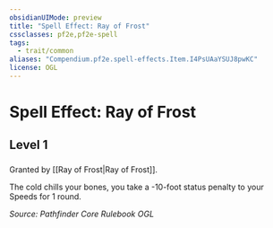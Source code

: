 ```yaml
---
obsidianUIMode: preview
title: "Spell Effect: Ray of Frost"
cssclasses: pf2e,pf2e-spell
tags:
  - trait/common
aliases: "Compendium.pf2e.spell-effects.Item.I4PsUAaYSUJ8pwKC"
license: OGL
---
```

# Spell Effect: Ray of Frost
## Level 1
### 






Granted by [[Ray of Frost|Ray of Frost]].

The cold chills your bones, you take a -10-foot status penalty to your Speeds for 1 round.

*Source: Pathfinder Core Rulebook*
*OGL*